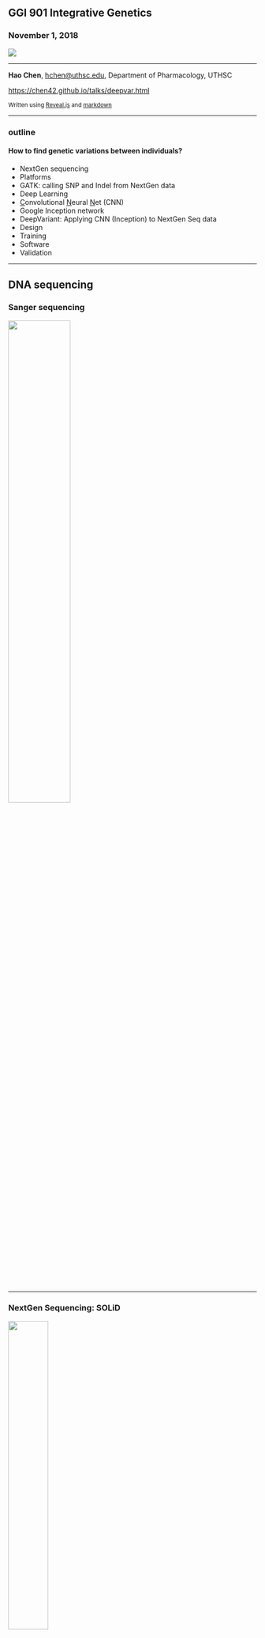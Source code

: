 
## GGI 901 Integrative Genetics 

### November 1, 2018 


<a href="https://www.nature.com/articles/nbt.4235" target=_new> <img src="./images/deepvar/cover.png"></a>

<hr style="color:royalblue">

 **Hao Chen**, hchen@uthsc.edu, Department of Pharmacology, UTHSC

https://chen42.github.io/talks/deepvar.html

<small> Written using [Reveal.js](https://github.com/hakimel/reveal.js) and [markdown](https://help.github.com/categories/writing-on-github/) </small>

---

### outline

#### How to find genetic variations between individuals?

* NextGen sequencing
 * Platforms
 * GATK: calling SNP and Indel from NextGen data
* Deep Learning
 * <u>C</u>onvolutional <u>N</u>eural <u>N</u>et (CNN)
 * Google Inception network
* DeepVariant: Applying CNN (Inception) to NextGen Seq data 
 * Design
 * Training
 * Software
 * Validation

---
## DNA sequencing

### Sanger sequencing 

<img src="https://ka-perseus-images.s3.amazonaws.com/d56c026870bbfee4658a9eaa52daba496d4a58ad.png" width=50%>

---
### NextGen Sequencing: SOLiD

<a href="http://seqanswers.com/forums/showthread.php?t=10">
<img src="http://seqanswers.com/forums/images/content/abi-fig4.jpg" width=40%>
</a>

---

### NextGen Sequencing: Illumina 


<img src="http://www.biofidal-lab.com/site/images/normal/NextGen-Sequencing-Whole-Genome-Sequencing56b9ea45bd182.png" width=70%>
---

### NextGen Sequencing: Ion Torrent

<img src="https://www.omicsonline.org/articles-images/biology-and-medicine-torrent-9-395-g003.png" width=70%>

---

### NextGen Seq data files 

Illumina, Ion Torrent: fasta


```
>cluster_2:UMI_ATTCCG # record name; starts with '>'
TTTCCGGGGCACATAATCTTCAGCCGGGCGC # DNA sequence

```

Illumina, Ion Torrent: fastq

```
@cluster_2:UMI_ATTCCG # record name; starts with '@'
TTTCCGGGGCACATAATCTTCAGCCGGGCGC # DNA sequence
+ # empty line; starts with '+'
9C;=;=<9@4868>9:67AA<9>65<=>591 # phred-scaled quality scores
``` 

SOLiD: csfasta

```
>2_14_26_F3
T110021221100310030120022032222111321022112223
```
---

## GATK: A topic for future class

<a href="https://software.broadinstitute.org/gatk/best-practices/workflow?id=11145" target=_new> 
<img src="https://us.v-cdn.net/5019796/uploads/editor/mz/tzm69d8e2spl.png" width=70%></a>


---

## Challenges of variant discovery 
 from NextGen sequencing data

* Sequencing data contains errors (0.1-10%)
* Error has many sources
* Error is depend on technology used

<img src="./images/deepvar/wmiwli_illumina_ion.png" width=70%>

---
## GATK statistical models
	* logistic regression for base errors
	* hidden Markov for read likelihood given the haplotypes
	* naive Bayes classifier for variant calling
		* Gaussian mixture model with hand-crafted feature to remove common false positive 
	* optimized for the Illumina platform
* <font color="darkorange">Can we use one single learning model to achieve better performance? </font>

---

## Neural Network
### one node at a time

<img src="https://cdn-images-1.medium.com/max/1600/1*v88ySSMr7JLaIBjwr4chTw.jpeg" width=70%>

---

## Deep Neural Network
### Fully connected
<img src="http://www.electronicdesign.com/sites/electronicdesign.com/files/MachineLearning_WTD_Fig3.png" width=70%>

---

## Deep Neural network
### Loss Function

<table><tr><td>
<img src="https://cdn-images-1.medium.com/max/1040/1*mlXnpXGdhMefPybSQtRmDA.png">
</td><td>

<img src="https://cdn-images-1.medium.com/max/1040/1*EqTaoCB1NmJnsRYEezSACA.png">
</td></tr></table>

---

## Linear regresssion by iterative updates [R code](https://www.r-bloggers.com/linear-regression-by-gradient-descent/)



<img src="./images/deep_learning/gradient_descent_for_linear_regression.gif"  width=70%>


```
## theta is the parameter, alpha is learning rate
for (i in 1:num_iters) {
 error <- (X %*% theta - y)
 delta <- t(X) %*% error / length(y)
 theta <- theta - alpha * delta
}

```

---

## Deep Neural network
### gradient descent, learning rate

<table><tr><td width=50%>

<img src="https://www.jeremyjordan.me/content/images/2018/02/Screen-Shot-2018-02-24-at-11.47.09-AM.png"><br>

<img src="http://home.agh.edu.pl/~horzyk/lectures/ai/GradientDescentOfErrorFunction.jpg">
</td><td width=50%>

<img src="https://blog.paperspace.com/content/images/2018/05/challenges-1.png">
</td></tr></table>

---

## Deep Neural network

### Training the network

<a href="https://theclevermachine.wordpress.com/tag/backpropagation/">
<img src="./images/deepvar/fprop_bprop5.png" width=70%>

</a>


---
## Live demo of DNN

<a href="https://lecture-demo.ira.uka.de/neural-network-demo/?preset=Three%20classes%20test" target=_new ><img src="./images/deepvar/neuralnet.png"></a>

---


## Convolution

![](https://ujwlkarn.files.wordpress.com/2016/07/screen-shot-2016-07-24-at-11-25-13-pm.png?w=150&h=136)
![](https://ujwlkarn.files.wordpress.com/2016/07/screen-shot-2016-07-24-at-11-25-24-pm.png?w=74&h=64) 
![](https://ujwlkarn.files.wordpress.com/2016/07/convolution_schematic.gif?w=268&h=196&zoom=2)

https://ujjwalkarn.me/2016/08/11/intuitive-explanation-convnets/

---

## Convolution as feature detector

![](https://ujwlkarn.files.wordpress.com/2016/08/screen-shot-2016-08-05-at-11-03-00-pm.png?w=342&h=562)

https://ujjwalkarn.me/2016/08/11/intuitive-explanation-convnets/

---

## Deep Neural network

### ConvNet, CNN

![](https://www.mathworks.com/content/mathworks/www/en/discovery/convolutional-neural-network/jcr:content/mainParsys/image_copy.adapt.full.high.jpg/1523891796216.jpg)

---

## Visual example of a ConvNet

<a href="http://scs.ryerson.ca/~aharley/vis/conv/"><img src="https://ujwlkarn.files.wordpress.com/2016/08/conv_all.png?w=1024"></a>


Author: [Adam Harley](http://www.cs.cmu.edu/~aharley/)

---

## Google InceptionNet

<img src="./images/deepvar/inceptionv1.png" width=80%>

[InceptionNet](https://towardsdatascience.com/a-simple-guide-to-the-versions-of-the-inception-network-7fc52b863202)


---


## DeepVariant 

sources of info

* Dec 14 2016 [BioRxiv](https://www.biorxiv.org/content/early/2016/12/14/092890)
* Dec 04 2017 [Google Blog](https://ai.googleblog.com/2017/12/deepvariant-highly-accurate-genomes.html)
* Sep 24 2018 [Nature Biotechnology](https://www.nature.com/articles/nbt.4235)

---

## DeepVariant

### workflow

<img src="./images/deepvar/deepvar_workflow.png" width=80%>

---

## DeepVariant

### converting sequences to image

1.  local realign (GATK)   
1.  find candidate variants  
1.  construct one RGB image for each candidate  
    * each pixel represents one base position
    * image size can be  221 pixel (w) x 100 pixel (h)
        * for each SNP, consider 110 bases on each side
        * max 95 reads per images (first 5 rows reserved for the reference)


---

## DeepVariant

### coding read info in the image

```
def get_base_color(base):
 base_to_color = {'A': 250, 'G': 180, 'T': 100, 'C': 30}
 return base_to_color.get(base, 0)

def get_quality_color(quality):
 return int(254.0 * (min(40, quality) / 40.0))

def get_strand_color(on_positive_strand):
 return 70 if on_positive_strand else 240

def get_base_alpha(read_base, ref_base, read, call):
 alpha1 = 1.0 if read_supports_alt_allele(read, call.alt_allele) else 0.6
 alpha2 = 0.2 if read_base == ref_base else 1.0
 return alpha1 * alpha2

def make_pixel(red, green, blue, alpha):
 return RGB(int(alpha * red), int(alpha * green), int(alpha * blue))
```

---
## DeepVariant

### Visualizing examples 

* GitHub: online repository for code, with version control
* Python: programming language
* ipython notebook: an environment to run python code section by section
* Google colab: a cloud version of the ipython notebook

[example](https://github.com/chen42/deepvariant)

---

## DeepVariant

### Training 

* Using the Inception model with pre-trained weights
* Last layer is a three class (hom-ref, het, hom-alt) [softmax ]
<a href=https://medium.com/data-science-bootcamp/understand-the-softmax-function-in-minutes-f3a59641e86d>  <img src="https://cdn-images-1.medium.com/max/1600/1*670CdxchunD-yAuUWdI7Bw.png" width=50%></a>
* [DistBelief framework](https://research.google.com/pubs/pub40565.html?hl=no):  a method to use many CPUs cores, useful when RAM requirement is larger than what the GPU offer (e.g. 6GB).

---

## DeepVariant
###  results 

<img src="./images/deepvar/deepvar_eval.png" width=100%>


---

## DeepVariant

### Sequencing Platforms

|Data| Caller| Sensitivity |PPV| F1|
|---|---|---|---|---|
|Ion  AmpliSeq  exome | DeepVariant | 94.12% | 99.79% | 96.87%|
| | TVC | 96.47% | 98.11% | 97.28%|
|| GATK | 93.24% | 19.15% | 31.78%|
|Illumina  TruSeq  exome | DeepVariant | 93.01% | 99.39% | 96.09%|
| | Ensemble | 92.92% | 98.08% | 95.43%|
| |GATK | 91.02% | 99.30% | 94.98%|
|10X  Chromium  75x  WGS | DeepVariant | 98.73% | 99.91% | 99.32%|
| |Long-ranger | 98.13% | 98.26% | 98.19%|
|| GATK | 99.08% | 94.62% | 96.80%|
|PacBio  raw  reads  40x  WGS | DeepVariant | 88.51% | 97.25% | 92.67%|
|| samtools | 89.34% | 40.89% | 56.10%|
| SOLID  85x | DeepVariant | 76.62% | 99.01% | 86.39%|
| | GATK | 73.91% | 84.26% | 78.75%|

---

## DeepVariant

### recall vs precision 

<img src="./images/deepvar/deepvar_recall_prec.png" width=40%>

---

## DeepVariant

### Genotype quality 

<img src="./images/deepvar/deepvar_genotype_qual.png" width=70%>

---

## Summary

* Deep learning (ConvNet) can be used to identify genetic variants from NextGen sequencing data
* Advantage over current state-of-the-art (GATK) is small (better at indels)
* Additional advantage is in adapting to identifying novel variants on non-illumina platform
  * All GATK results were obtained using 1000 genome known variants during indel Realign and dbSNP during base recalibration
* Disadvantage is the need to use GPU, maybe increased computation time.


---
## Similar approaches

* Clairvoyante:  [pdf](https://www.biorxiv.org/content/early/2018/09/26/310458) |  [GitHub](https://github.com/anfederico/Clairvoyant)
* VariantionAnalysis: [pdf](https://www.biorxiv.org/content/early/2016/12/30/097469) |  [GitHub](https://github.com/CampagneLaboratory/variationanalysis) 
* GenotypeTensor: [pdf](https://www.biorxiv.org/content/early/2018/06/05/338780) | [GitHub](https://github.com/CampagneLaboratory/GenotypeTensors)


